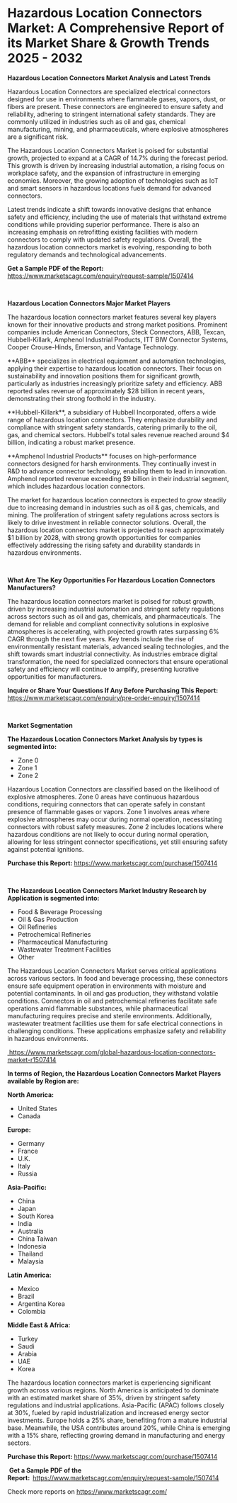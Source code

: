 <p><h1>Hazardous Location Connectors Market: A Comprehensive Report of its Market Share & Growth Trends 2025 - 2032</h1></p><p><strong>Hazardous Location Connectors Market Analysis and Latest Trends</strong></p>
<p><p>Hazardous Location Connectors are specialized electrical connectors designed for use in environments where flammable gases, vapors, dust, or fibers are present. These connectors are engineered to ensure safety and reliability, adhering to stringent international safety standards. They are commonly utilized in industries such as oil and gas, chemical manufacturing, mining, and pharmaceuticals, where explosive atmospheres are a significant risk.</p><p>The Hazardous Location Connectors Market is poised for substantial growth, projected to expand at a CAGR of 14.7% during the forecast period. This growth is driven by increasing industrial automation, a rising focus on workplace safety, and the expansion of infrastructure in emerging economies. Moreover, the growing adoption of technologies such as IoT and smart sensors in hazardous locations fuels demand for advanced connectors.</p><p>Latest trends indicate a shift towards innovative designs that enhance safety and efficiency, including the use of materials that withstand extreme conditions while providing superior performance. There is also an increasing emphasis on retrofitting existing facilities with modern connectors to comply with updated safety regulations. Overall, the hazardous location connectors market is evolving, responding to both regulatory demands and technological advancements.</p></p>
<p><strong>Get a Sample PDF of the Report:&nbsp;</strong> <a href="https://www.marketscagr.com/enquiry/request-sample/1507414?utm_campaign=3249&utm_medium=2&utm_source=Github&utm_content=ia&utm_term=23032025&utm_id=hazardous-location-connectors">https://www.marketscagr.com/enquiry/request-sample/1507414</a></p>
<p>&nbsp;</p>
<p><strong>Hazardous Location Connectors Major Market Players</strong></p>
<p><p>The hazardous location connectors market features several key players known for their innovative products and strong market positions. Prominent companies include American Connectors, Steck Connectors, ABB, Texcan, Hubbell-Killark, Amphenol Industrial Products, ITT BIW Connector Systems, Cooper Crouse-Hinds, Emerson, and Vantage Technology.</p><p>**ABB** specializes in electrical equipment and automation technologies, applying their expertise to hazardous location connectors. Their focus on sustainability and innovation positions them for significant growth, particularly as industries increasingly prioritize safety and efficiency. ABB reported sales revenue of approximately $28 billion in recent years, demonstrating their strong foothold in the industry.</p><p>**Hubbell-Killark**, a subsidiary of Hubbell Incorporated, offers a wide range of hazardous location connectors. They emphasize durability and compliance with stringent safety standards, catering primarily to the oil, gas, and chemical sectors. Hubbell's total sales revenue reached around $4 billion, indicating a robust market presence.</p><p>**Amphenol Industrial Products** focuses on high-performance connectors designed for harsh environments. They continually invest in R&D to advance connector technology, enabling them to lead in innovation. Amphenol reported revenue exceeding $9 billion in their industrial segment, which includes hazardous location connectors.</p><p>The market for hazardous location connectors is expected to grow steadily due to increasing demand in industries such as oil & gas, chemicals, and mining. The proliferation of stringent safety regulations across sectors is likely to drive investment in reliable connector solutions. Overall, the hazardous location connectors market is projected to reach approximately $1 billion by 2028, with strong growth opportunities for companies effectively addressing the rising safety and durability standards in hazardous environments.</p></p>
<p>&nbsp;</p>
<p><strong>What Are The Key Opportunities For Hazardous Location Connectors Manufacturers?</strong></p>
<p><p>The hazardous location connectors market is poised for robust growth, driven by increasing industrial automation and stringent safety regulations across sectors such as oil and gas, chemicals, and pharmaceuticals. The demand for reliable and compliant connectivity solutions in explosive atmospheres is accelerating, with projected growth rates surpassing 6% CAGR through the next five years. Key trends include the rise of environmentally resistant materials, advanced sealing technologies, and the shift towards smart industrial connectivity. As industries embrace digital transformation, the need for specialized connectors that ensure operational safety and efficiency will continue to amplify, presenting lucrative opportunities for manufacturers.</p></p>
<p><strong>Inquire or Share Your Questions If Any Before Purchasing This Report:</strong> <a href="https://www.marketscagr.com/enquiry/pre-order-enquiry/1507414?utm_campaign=3249&utm_medium=2&utm_source=Github&utm_content=ia&utm_term=23032025&utm_id=hazardous-location-connectors">https://www.marketscagr.com/enquiry/pre-order-enquiry/1507414</a></p>
<p>&nbsp;</p>
<p><strong>Market Segmentation</strong></p>
<p><strong>The Hazardous Location Connectors Market Analysis by types is segmented into:</strong></p>
<p><ul><li>Zone 0</li><li>Zone 1</li><li>Zone 2</li></ul></p>
<p><p>Hazardous Location Connectors are classified based on the likelihood of explosive atmospheres. Zone 0 areas have continuous hazardous conditions, requiring connectors that can operate safely in constant presence of flammable gases or vapors. Zone 1 involves areas where explosive atmospheres may occur during normal operation, necessitating connectors with robust safety measures. Zone 2 includes locations where hazardous conditions are not likely to occur during normal operation, allowing for less stringent connector specifications, yet still ensuring safety against potential ignitions.</p></p>
<p><strong>Purchase this Report:&nbsp;</strong><a href="https://www.marketscagr.com/purchase/1507414?utm_campaign=3249&utm_medium=2&utm_source=Github&utm_content=ia&utm_term=23032025&utm_id=hazardous-location-connectors">https://www.marketscagr.com/purchase/1507414</a></p>
<p>&nbsp;</p>
<p><strong>The Hazardous Location Connectors Market Industry Research by Application is segmented into:</strong></p>
<p><ul><li>Food & Beverage Processing</li><li>Oil & Gas Production</li><li>Oil Refineries</li><li>Petrochemical Refineries</li><li>Pharmaceutical Manufacturing</li><li>Wastewater Treatment Facilities</li><li>Other</li></ul></p>
<p><p>The Hazardous Location Connectors Market serves critical applications across various sectors. In food and beverage processing, these connectors ensure safe equipment operation in environments with moisture and potential contaminants. In oil and gas production, they withstand volatile conditions. Connectors in oil and petrochemical refineries facilitate safe operations amid flammable substances, while pharmaceutical manufacturing requires precise and sterile environments. Additionally, wastewater treatment facilities use them for safe electrical connections in challenging conditions. These applications emphasize safety and reliability in hazardous environments.</p></p>
<p><a href="https://www.marketscagr.com/global-hazardous-location-connectors-market-r1507414?utm_campaign=3249&utm_medium=2&utm_source=Github&utm_content=ia&utm_term=23032025&utm_id=hazardous-location-connectors">&nbsp;https://www.marketscagr.com/global-hazardous-location-connectors-market-r1507414</a></p>
<p><strong>In terms of Region, the Hazardous Location Connectors Market Players available by Region are:</strong></p>
<p>
    <p> <strong> North America: </strong>
        <ul>
            <li>United States</li>
            <li>Canada</li>
        </ul>
        </p> 
    <p> <strong> Europe: </strong>
        <ul>
            <li>Germany</li>
            <li>France</li>
            <li>U.K.</li>
            <li>Italy</li>
            <li>Russia</li>
        </ul>
        </p> 
    <p> <strong> Asia-Pacific: </strong>
        <ul>
            <li>China</li>
            <li>Japan</li>
            <li>South Korea</li>
            <li>India</li>
            <li>Australia</li>
            <li>China Taiwan</li>
            <li>Indonesia</li>
            <li>Thailand</li>
            <li>Malaysia</li>
        </ul>
        </p> 
    <p> <strong> Latin America: </strong>
        <ul>
            <li>Mexico</li>
            <li>Brazil</li>
            <li>Argentina Korea</li>
            <li>Colombia</li>
        </ul>
        </p> 
    <p> <strong> Middle East & Africa: </strong>
        <ul>
            <li>Turkey</li>
            <li>Saudi</li>
            <li>Arabia</li>
            <li>UAE</li>
            <li>Korea</li>
        </ul>
    </p>
    </p>
<p><p>The hazardous location connectors market is experiencing significant growth across various regions. North America is anticipated to dominate with an estimated market share of 35%, driven by stringent safety regulations and industrial applications. Asia-Pacific (APAC) follows closely at 30%, fueled by rapid industrialization and increased energy sector investments. Europe holds a 25% share, benefiting from a mature industrial base. Meanwhile, the USA contributes around 20%, while China is emerging with a 15% share, reflecting growing demand in manufacturing and energy sectors.</p></p>
<p><strong>Purchase this Report: </strong><a href="https://www.marketscagr.com/purchase/1507414?utm_campaign=3249&utm_medium=2&utm_source=Github&utm_content=ia&utm_term=23032025&utm_id=hazardous-location-connectors">https://www.marketscagr.com/purchase/1507414</a></p>
<p>&nbsp;<strong>Get a Sample PDF of the Report:&nbsp;&nbsp;</strong><a href="https://www.marketscagr.com/enquiry/request-sample/1507414?utm_campaign=3249&utm_medium=2&utm_source=Github&utm_content=ia&utm_term=23032025&utm_id=hazardous-location-connectors">https://www.marketscagr.com/enquiry/request-sample/1507414</a></p>
<p><strong></strong></p>
<p>Check more reports on <a href="https://www.marketscagr.com/?utm_campaign=3249&utm_medium=2&utm_source=Github&utm_content=ia&utm_term=23032025&utm_id=hazardous-location-connectors">https://www.marketscagr.com/</a></p>